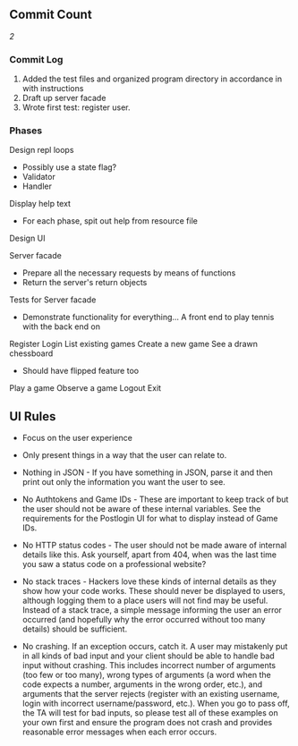 ## Commit Count
_2_

### Commit Log
1. Added the test files and organized program directory in accordance in with instructions
2. Draft up server facade
3. Wrote first test: register user.

### Phases
Design repl loops
* Possibly use a state flag?
* Validator
* Handler

Display help text
* For each phase, spit out help from resource file

Design UI

Server facade
* Prepare all the necessary requests by means of functions
* Return the server's return objects

Tests for Server facade
* Demonstrate functionality for everything... A front end to play tennis with the back end on

Register
Login
List existing games
Create a new game
See a drawn chessboard
* Should have flipped feature too

Play a game
Observe a game
Logout
Exit


## UI Rules
* Focus on the user experience
* Only present things in a way that the user can relate to.

* Nothing in JSON - If you have something in JSON, parse it and then print out only the information you want the user to see.
* No Authtokens and Game IDs - These are important to keep track of but the user should not be aware of these internal variables. See the requirements for the Postlogin UI for what to display instead of Game IDs.
* No HTTP status codes - The user should not be made aware of internal details like this. Ask yourself, apart from 404, when was the last time you saw a status code on a professional website?
* No stack traces - Hackers love these kinds of internal details as they show how your code works. These should never be displayed to users, although logging them to a place users will not find may be useful. Instead of a stack trace, a simple message informing the user an error occurred (and hopefully why the error occurred without too many details) should be sufficient.
* No crashing. If an exception occurs, catch it. A user may mistakenly put in all kinds of bad input and your client should be able to handle bad input without crashing. This includes incorrect number of arguments (too few or too many), wrong types of arguments (a word when the code expects a number, arguments in the wrong order, etc.), and arguments that the server rejects (register with an existing username, login with incorrect username/password, etc.). When you go to pass off, the TA will test for bad inputs, so please test all of these examples on your own first and ensure the program does not crash and provides reasonable error messages when each error occurs.